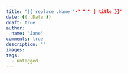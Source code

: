 ```yaml
---
title: "{{ replace .Name "-" " " | title }}"
date: {{ .Date }}
draft: true
author:
  name: "Jane"
comments: true
description: ""
images:
tags:
  - untagged
---
```

